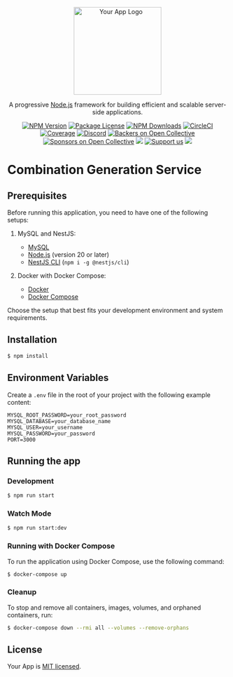 <p align="center">
  <a href="http://yourapp.com/" target="blank"><img src="https://yourapp.com/logo.svg" width="200" alt="Your App Logo" /></a>
</p>

[circleci-image]: https://img.shields.io/circleci/build/github/yourusername/yourapp/master?token=abc123def456
[circleci-url]: https://circleci.com/gh/yourusername/yourapp

  <p align="center">A progressive <a href="http://nodejs.org" target="_blank">Node.js</a> framework for building efficient and scalable server-side applications.</p>
    <p align="center">
<a href="https://www.npmjs.com/~yourapp" target="_blank"><img src="https://img.shields.io/npm/v/yourapp.svg" alt="NPM Version" /></a>
<a href="https://www.npmjs.com/~yourapp" target="_blank"><img src="https://img.shields.io/npm/l/yourapp.svg" alt="Package License" /></a>
<a href="https://www.npmjs.com/~yourapp" target="_blank"><img src="https://img.shields.io/npm/dm/yourapp.svg" alt="NPM Downloads" /></a>
<a href="https://circleci.com/gh/yourusername/yourapp" target="_blank"><img src="https://img.shields.io/circleci/build/github/yourusername/yourapp/master" alt="CircleCI" /></a>
<a href="https://coveralls.io/github/yourusername/yourapp?branch=master" target="_blank"><img src="https://coveralls.io/repos/github/yourusername/yourapp/badge.svg?branch=master#9" alt="Coverage" /></a>
<a href="https://discord.gg/yourdiscord" target="_blank"><img src="https://img.shields.io/badge/discord-online-brightgreen.svg" alt="Discord"/></a>
<a href="https://opencollective.com/yourapp#backer" target="_blank"><img src="https://opencollective.com/yourapp/backers/badge.svg" alt="Backers on Open Collective" /></a>
<a href="https://opencollective.com/yourapp#sponsor" target="_blank"><img src="https://opencollective.com/yourapp/sponsors/badge.svg" alt="Sponsors on Open Collective" /></a>
  <a href="https://paypal.me/yourusername" target="_blank"><img src="https://img.shields.io/badge/Donate-PayPal-ff3f59.svg"/></a>
    <a href="https://opencollective.com/yourapp#sponsor"  target="_blank"><img src="https://img.shields.io/badge/Support%20us-Open%20Collective-41B883.svg" alt="Support us"></a>
  <a href="https://twitter.com/yourapp" target="_blank"><img src="https://img.shields.io/twitter/follow/yourapp.svg?style=social&label=Follow"></a>
</p>
  <!--[![Backers on Open Collective](https://opencollective.com/yourapp/backers/badge.svg)](https://opencollective.com/yourapp#backer)
  [![Sponsors on Open Collective](https://opencollective.com/yourapp/sponsors/badge.svg)](https://opencollective.com/yourapp#sponsor)-->

# Combination Generation Service 


## Prerequisites

Before running this application, you need to have one of the following setups:

1. MySQL and NestJS:
   - [MySQL](https://dev.mysql.com/downloads/mysql/)
   - [Node.js](https://nodejs.org/) (version 20 or later)
   - [NestJS CLI](https://docs.nestjs.com/cli/overview) (`npm i -g @nestjs/cli`)

2. Docker with Docker Compose:
   - [Docker](https://docs.docker.com/get-docker/)
   - [Docker Compose](https://docs.docker.com/compose/install/)

Choose the setup that best fits your development environment and system requirements.


## Installation

```bash
$ npm install
```
## Environment Variables

Create a `.env` file in the root of your project with the following example content:

```
MYSQL_ROOT_PASSWORD=your_root_password
MYSQL_DATABASE=your_database_name
MYSQL_USER=your_username
MYSQL_PASSWORD=your_password
PORT=3000
```

## Running the app

### Development

```bash
$ npm run start
```

### Watch Mode

```bash
$ npm run start:dev
```

### Running with Docker Compose

To run the application using Docker Compose, use the following command:

```bash
$ docker-compose up
```

### Cleanup

To stop and remove all containers, images, volumes, and orphaned containers, run:

```bash
$ docker-compose down --rmi all --volumes --remove-orphans
```


## License

Your App is [MIT licensed](LICENSE).
